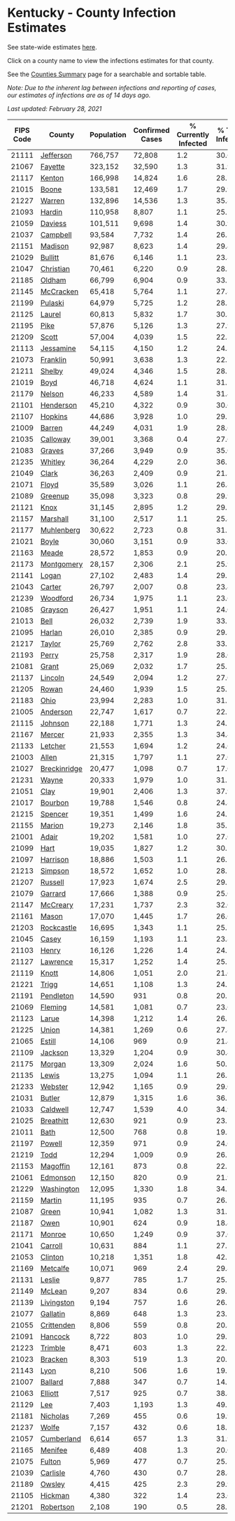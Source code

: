 # Kentucky - County Infection Estimates

See state-wide estimates [here](/infections/us-ky).

Click on a county name to view the infections estimates for that county.

See the [Counties Summary](/infections/summary-counties) page for a searchable and sortable table.

*Note: Due to the inherent lag between infections and reporting of cases, our estimates of infections are as of 14 days ago.*

*Last updated: February 28, 2021*

|   FIPS Code |                       County |   Population |   Confirmed Cases |   % Currently Infected |   % Total Infected |
|-------------|------------------------------|--------------|-------------------|------------------------|--------------------|
|       21111 |       [Jefferson](jefferson) |      766,757 |            72,808 |                    1.2 |               30.6 |
|       21067 |           [Fayette](fayette) |      323,152 |            32,590 |                    1.3 |               31.9 |
|       21117 |             [Kenton](kenton) |      166,998 |            14,824 |                    1.6 |               28.7 |
|       21015 |               [Boone](boone) |      133,581 |            12,469 |                    1.7 |               29.9 |
|       21227 |             [Warren](warren) |      132,896 |            14,536 |                    1.3 |               35.8 |
|       21093 |             [Hardin](hardin) |      110,958 |             8,807 |                    1.1 |               25.1 |
|       21059 |           [Daviess](daviess) |      101,511 |             9,698 |                    1.4 |               30.9 |
|       21037 |         [Campbell](campbell) |       93,584 |             7,732 |                    1.4 |               26.3 |
|       21151 |           [Madison](madison) |       92,987 |             8,623 |                    1.4 |               29.4 |
|       21029 |           [Bullitt](bullitt) |       81,676 |             6,146 |                    1.1 |               23.8 |
|       21047 |       [Christian](christian) |       70,461 |             6,220 |                    0.9 |               28.3 |
|       21185 |             [Oldham](oldham) |       66,799 |             6,904 |                    0.9 |               33.5 |
|       21145 |       [McCracken](mccracken) |       65,418 |             5,764 |                    1.1 |               27.8 |
|       21199 |           [Pulaski](pulaski) |       64,979 |             5,725 |                    1.2 |               28.3 |
|       21125 |             [Laurel](laurel) |       60,813 |             5,832 |                    1.7 |               30.3 |
|       21195 |                 [Pike](pike) |       57,876 |             5,126 |                    1.3 |               27.9 |
|       21209 |               [Scott](scott) |       57,004 |             4,039 |                    1.5 |               22.3 |
|       21113 |       [Jessamine](jessamine) |       54,115 |             4,150 |                    1.2 |               24.3 |
|       21073 |         [Franklin](franklin) |       50,991 |             3,638 |                    1.3 |               22.7 |
|       21211 |             [Shelby](shelby) |       49,024 |             4,346 |                    1.5 |               28.5 |
|       21019 |                 [Boyd](boyd) |       46,718 |             4,624 |                    1.1 |               31.5 |
|       21179 |             [Nelson](nelson) |       46,233 |             4,589 |                    1.4 |               31.4 |
|       21101 |       [Henderson](henderson) |       45,210 |             4,322 |                    0.9 |               30.6 |
|       21107 |           [Hopkins](hopkins) |       44,686 |             3,928 |                    1.0 |               29.1 |
|       21009 |             [Barren](barren) |       44,249 |             4,031 |                    1.9 |               28.6 |
|       21035 |         [Calloway](calloway) |       39,001 |             3,368 |                    0.4 |               27.6 |
|       21083 |             [Graves](graves) |       37,266 |             3,949 |                    0.9 |               35.0 |
|       21235 |           [Whitley](whitley) |       36,264 |             4,229 |                    2.0 |               36.2 |
|       21049 |               [Clark](clark) |       36,263 |             2,409 |                    0.9 |               21.3 |
|       21071 |               [Floyd](floyd) |       35,589 |             3,026 |                    1.1 |               26.8 |
|       21089 |           [Greenup](greenup) |       35,098 |             3,323 |                    0.8 |               29.9 |
|       21121 |                 [Knox](knox) |       31,145 |             2,895 |                    1.2 |               29.2 |
|       21157 |         [Marshall](marshall) |       31,100 |             2,517 |                    1.1 |               25.8 |
|       21177 |     [Muhlenberg](muhlenberg) |       30,622 |             2,723 |                    0.8 |               31.1 |
|       21021 |               [Boyle](boyle) |       30,060 |             3,151 |                    0.9 |               33.6 |
|       21163 |               [Meade](meade) |       28,572 |             1,853 |                    0.9 |               20.5 |
|       21173 |     [Montgomery](montgomery) |       28,157 |             2,306 |                    2.1 |               25.9 |
|       21141 |               [Logan](logan) |       27,102 |             2,483 |                    1.4 |               29.2 |
|       21043 |             [Carter](carter) |       26,797 |             2,007 |                    0.8 |               23.4 |
|       21239 |         [Woodford](woodford) |       26,734 |             1,975 |                    1.1 |               23.6 |
|       21085 |           [Grayson](grayson) |       26,427 |             1,951 |                    1.1 |               24.0 |
|       21013 |                 [Bell](bell) |       26,032 |             2,739 |                    1.9 |               33.2 |
|       21095 |             [Harlan](harlan) |       26,010 |             2,385 |                    0.9 |               29.3 |
|       21217 |             [Taylor](taylor) |       25,769 |             2,762 |                    2.8 |               33.2 |
|       21193 |               [Perry](perry) |       25,758 |             2,317 |                    1.9 |               28.0 |
|       21081 |               [Grant](grant) |       25,069 |             2,032 |                    1.7 |               25.5 |
|       21137 |           [Lincoln](lincoln) |       24,549 |             2,094 |                    1.2 |               27.0 |
|       21205 |               [Rowan](rowan) |       24,460 |             1,939 |                    1.5 |               25.1 |
|       21183 |                 [Ohio](ohio) |       23,994 |             2,283 |                    1.0 |               31.1 |
|       21005 |         [Anderson](anderson) |       22,747 |             1,617 |                    0.7 |               22.7 |
|       21115 |           [Johnson](johnson) |       22,188 |             1,771 |                    1.3 |               24.7 |
|       21167 |             [Mercer](mercer) |       21,933 |             2,355 |                    1.3 |               34.4 |
|       21133 |           [Letcher](letcher) |       21,553 |             1,694 |                    1.2 |               24.6 |
|       21003 |               [Allen](allen) |       21,315 |             1,797 |                    1.1 |               27.0 |
|       21027 | [Breckinridge](breckinridge) |       20,477 |             1,098 |                    0.7 |               17.0 |
|       21231 |               [Wayne](wayne) |       20,333 |             1,979 |                    1.0 |               31.2 |
|       21051 |                 [Clay](clay) |       19,901 |             2,406 |                    1.3 |               37.9 |
|       21017 |           [Bourbon](bourbon) |       19,788 |             1,546 |                    0.8 |               24.8 |
|       21215 |           [Spencer](spencer) |       19,351 |             1,499 |                    1.6 |               24.7 |
|       21155 |             [Marion](marion) |       19,273 |             2,146 |                    1.8 |               35.2 |
|       21001 |               [Adair](adair) |       19,202 |             1,581 |                    1.0 |               27.0 |
|       21099 |                 [Hart](hart) |       19,035 |             1,827 |                    1.2 |               30.1 |
|       21097 |         [Harrison](harrison) |       18,886 |             1,503 |                    1.1 |               26.2 |
|       21213 |           [Simpson](simpson) |       18,572 |             1,652 |                    1.0 |               28.7 |
|       21207 |           [Russell](russell) |       17,923 |             1,674 |                    2.5 |               29.5 |
|       21079 |           [Garrard](garrard) |       17,666 |             1,388 |                    0.9 |               25.0 |
|       21147 |         [McCreary](mccreary) |       17,231 |             1,737 |                    2.3 |               32.0 |
|       21161 |               [Mason](mason) |       17,070 |             1,445 |                    1.7 |               26.6 |
|       21203 |     [Rockcastle](rockcastle) |       16,695 |             1,343 |                    1.1 |               25.7 |
|       21045 |               [Casey](casey) |       16,159 |             1,193 |                    1.1 |               23.8 |
|       21103 |               [Henry](henry) |       16,126 |             1,226 |                    1.4 |               24.1 |
|       21127 |         [Lawrence](lawrence) |       15,317 |             1,252 |                    1.4 |               25.5 |
|       21119 |               [Knott](knott) |       14,806 |             1,051 |                    2.0 |               21.6 |
|       21221 |               [Trigg](trigg) |       14,651 |             1,108 |                    1.3 |               24.2 |
|       21191 |       [Pendleton](pendleton) |       14,590 |               931 |                    0.8 |               20.1 |
|       21069 |           [Fleming](fleming) |       14,581 |             1,081 |                    0.7 |               23.6 |
|       21123 |               [Larue](larue) |       14,398 |             1,212 |                    1.4 |               26.2 |
|       21225 |               [Union](union) |       14,381 |             1,269 |                    0.6 |               27.8 |
|       21065 |             [Estill](estill) |       14,106 |               969 |                    0.9 |               21.4 |
|       21109 |           [Jackson](jackson) |       13,329 |             1,204 |                    0.9 |               30.4 |
|       21175 |             [Morgan](morgan) |       13,309 |             2,024 |                    1.6 |               50.2 |
|       21135 |               [Lewis](lewis) |       13,275 |             1,094 |                    1.1 |               26.3 |
|       21233 |           [Webster](webster) |       12,942 |             1,165 |                    0.9 |               29.0 |
|       21031 |             [Butler](butler) |       12,879 |             1,315 |                    1.6 |               36.5 |
|       21033 |         [Caldwell](caldwell) |       12,747 |             1,539 |                    4.0 |               34.9 |
|       21025 |       [Breathitt](breathitt) |       12,630 |               921 |                    0.9 |               23.2 |
|       21011 |                 [Bath](bath) |       12,500 |               768 |                    0.8 |               19.3 |
|       21197 |             [Powell](powell) |       12,359 |               971 |                    0.9 |               24.6 |
|       21219 |                 [Todd](todd) |       12,294 |             1,009 |                    0.9 |               26.7 |
|       21153 |         [Magoffin](magoffin) |       12,161 |               873 |                    0.8 |               22.2 |
|       21061 |         [Edmonson](edmonson) |       12,150 |               820 |                    0.9 |               21.9 |
|       21229 |     [Washington](washington) |       12,095 |             1,330 |                    1.8 |               34.7 |
|       21159 |             [Martin](martin) |       11,195 |               935 |                    0.7 |               26.1 |
|       21087 |               [Green](green) |       10,941 |             1,082 |                    1.3 |               31.2 |
|       21187 |                 [Owen](owen) |       10,901 |               624 |                    0.9 |               18.4 |
|       21171 |             [Monroe](monroe) |       10,650 |             1,249 |                    0.9 |               37.0 |
|       21041 |           [Carroll](carroll) |       10,631 |               884 |                    1.1 |               27.1 |
|       21053 |           [Clinton](clinton) |       10,218 |             1,351 |                    1.8 |               42.2 |
|       21169 |         [Metcalfe](metcalfe) |       10,071 |               969 |                    2.4 |               29.8 |
|       21131 |             [Leslie](leslie) |        9,877 |               785 |                    1.7 |               25.1 |
|       21149 |             [McLean](mclean) |        9,207 |               834 |                    0.6 |               29.1 |
|       21139 |     [Livingston](livingston) |        9,194 |               757 |                    1.6 |               26.1 |
|       21077 |         [Gallatin](gallatin) |        8,869 |               648 |                    1.3 |               23.5 |
|       21055 |     [Crittenden](crittenden) |        8,806 |               559 |                    0.8 |               20.3 |
|       21091 |           [Hancock](hancock) |        8,722 |               803 |                    1.0 |               29.7 |
|       21223 |           [Trimble](trimble) |        8,471 |               603 |                    1.3 |               22.7 |
|       21023 |           [Bracken](bracken) |        8,303 |               519 |                    1.3 |               20.1 |
|       21143 |                 [Lyon](lyon) |        8,210 |               506 |                    1.6 |               19.2 |
|       21007 |           [Ballard](ballard) |        7,888 |               347 |                    0.7 |               14.1 |
|       21063 |           [Elliott](elliott) |        7,517 |               925 |                    0.7 |               38.8 |
|       21129 |                   [Lee](lee) |        7,403 |             1,193 |                    1.3 |               49.2 |
|       21181 |         [Nicholas](nicholas) |        7,269 |               455 |                    0.6 |               19.9 |
|       21237 |               [Wolfe](wolfe) |        7,157 |               432 |                    0.6 |               18.5 |
|       21057 |     [Cumberland](cumberland) |        6,614 |               657 |                    1.3 |               31.9 |
|       21165 |           [Menifee](menifee) |        6,489 |               408 |                    1.3 |               20.0 |
|       21075 |             [Fulton](fulton) |        5,969 |               477 |                    0.7 |               25.3 |
|       21039 |         [Carlisle](carlisle) |        4,760 |               430 |                    0.7 |               28.8 |
|       21189 |             [Owsley](owsley) |        4,415 |               425 |                    2.3 |               29.9 |
|       21105 |           [Hickman](hickman) |        4,380 |               322 |                    1.4 |               23.6 |
|       21201 |       [Robertson](robertson) |        2,108 |               190 |                    0.5 |               28.2 |